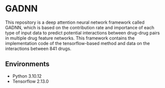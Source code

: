 # GADNN

This repository is a deep attention neural network framework called GADNN, which is based on the contribution rate and importance of each type of input data to predict potential interactions between drug-drug pairs in multiple drug feature networks. This framework contains the implementation code of the tensorflow-based method and data on the interactions between 841 drugs.

## Environments

- Python 3.10.12
- Tensorflow 2.13.0
